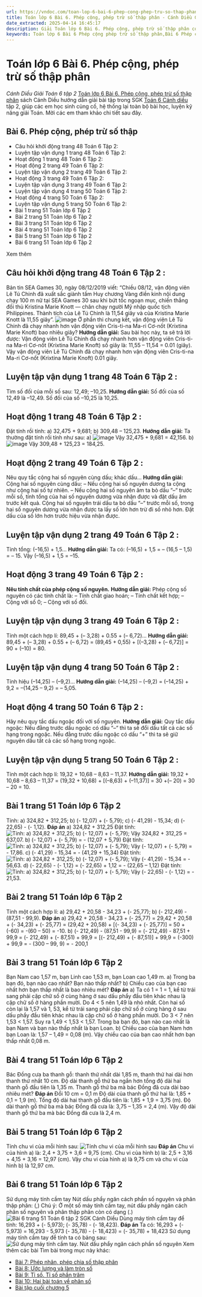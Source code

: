```yaml
---
url: https://vndoc.com/toan-lop-6-bai-6-phep-cong-phep-tru-so-thap-phan-266028
title: Toán lớp 6 Bài 6. Phép cộng, phép trừ số thập phân - Cánh Diều Giải Toán 6 tập 2 - VnDoc.com
date_extracted: 2025-04-14 16:45:17
description: Giải Toán lớp 6 Bài 6. Phép cộng, phép trừ số thập phân có lời giải chi tiết cho từng bài tập cho các em học sinh tham khảo luyện Giải Toán 6 Cánh Diều tập 2.
keywords: Toán lớp 6 Bài 6 Phép cộng phép trừ số thập phân,Bài 6 Phép cộng phép trừ số thập phân,toán 6,toán lớp 6,giải toán lớp 6,giải toán 6,toán lớp 6 cánh diều,toán 6 cánh diều,giải toán 6 tập 2 cánh diều,giải toán lớp 6 cánh diều,Phép cộng phép trừ số thập phân cánh diều,Toán lớp 6 Bài 6 Phép cộng phép trừ số thập phân cánh diều
---
```


# Toán lớp 6 Bài 6. Phép cộng, phép trừ số thập phân
 _Cánh Diều Giải Toán 6 tập 2_
[Toán lớp 6 Bài 6. Phép cộng, phép trừ số thập phân](<https://vndoc.com/toan-lop-6-bai-6-phep-cong-phep-tru-so-thap-phan-266028>) sách Cánh Diều hướng dẫn giải bài tập trong SGK [Toán 6 Cánh diều](<https://vndoc.com/toan-lop-6-sach-canh-dieu>) tập 2, giúp các em học sinh củng cố, hệ thống lại toàn bộ bài học, luyện kỹ năng giải Toán. Mời các em tham khảo chi tiết sau đây.
## **Bài 6. Phép cộng, phép trừ số thập**
  * Câu hỏi khởi động trang 48 Toán 6 Tập 2:
  * Luyện tập vận dụng 1 trang 48 Toán 6 Tập 2:
  * Hoạt động 1 trang 48 Toán 6 Tập 2:
  * Hoạt động 2 trang 49 Toán 6 Tập 2:
  * Luyện tập vận dụng 2 trang 49 Toán 6 Tập 2:
  * Hoạt động 3 trang 49 Toán 6 Tập 2:
  * Luyện tập vận dụng 3 trang 49 Toán 6 Tập 2:
  * Luyện tập vận dụng 4 trang 50 Toán 6 Tập 2:
  * Hoạt động 4 trang 50 Toán 6 Tập 2:
  * Luyện tập vận dụng 5 trang 50 Toán 6 Tập 2:
  * Bài 1 trang 51 Toán lớp 6 Tập 2
  * Bài 2 trang 51 Toán lớp 6 Tập 2
  * Bài 3 trang 51 Toán lớp 6 Tập 2
  * Bài 4 trang 51 Toán lớp 6 Tập 2
  * Bài 5 trang 51 Toán lớp 6 Tập 2
  * Bài 6 trang 51 Toán lớp 6 Tập 2

Xem thêm
## **Câu hỏi khởi động trang 48 Toán 6 Tập 2** :
Bản tin SEA Games 30, ngày 08/12/2019 viết: “Chiều 08/12, vận động viên Lê Tú Chinh đã xuất sắc giành tấm Huy chương Vàng điền kinh nội dung chạy 100 m nữ tại SEA Games 30 sau khi bứt tốc ngoạn mục, chiến thẳng đối thủ Kristina Marie Knott — chân chạy người Mỹ nhập quốc tịch Philippines. Thành tích của Lê Tú Chinh là 11,54 giây và của Kristina Marie Knott là 11,55 giây”.
![image](https://i.vdoc.vn/data/image/2025/03/28/2-1647251757.png)
Ở phần thi chung kết, vận động viên Lê Tú Chinh đã chạy nhanh hơn vận động viên Cris-ti-na Ma-ri Cơ-nốt \(Krixtina Marie Knoft\) bao nhiêu giây?
**Hướng dẫn giải:**
Sau bài học này, ta sẽ trả lời được:
Vận động viên Lê Tú Chinh đã chạy nhanh hơn vận động viên Cris-ti-na Ma-ri Cơ-nốt \(Krixtina Marie Knoft\) số giây là: 11,55 – 11,54 = 0.01 \(giây\).
Vậy vận động viên Lê Tú Chinh đã chạy nhanh hơn vận động viên Cris-ti-na Ma-ri Cơ-nốt \(Krixtina Marie Knoft\) 0.01 giây.
## **Luyện tập vận dụng 1 trang 48 Toán 6 Tập 2** :
Tìm số đối của mỗi số sau: 12,49; –10,25.
**Hướng dẫn giải:**
Số đối của số 12,49 là –12,49.
Số đối của số –10,25 là 10,25.
## **Hoạt động 1 trang 48 Toán 6 Tập 2** :
Đặt tính rồi tính:
a\) 32,475 + 9,681;
b\) 309,48 – 125,23.
**Hướng dẫn giải:**
Ta thường đặt tính rồi tính như sau:
a\)
![image](https://i.vdoc.vn/data/image/2025/03/28/4-1647252130.png)
Vậy 32,475 + 9,681 = 42,156.
b\)
![image](https://i.vdoc.vn/data/image/2025/03/28/3-1647252140.png)
Vậy 309,48 + 125,23 = 184,25.
## **Hoạt động 2 trang 49 Toán 6 Tập 2** :
Nêu quy tắc cộng hai số nguyên cùng dấu; khác dấu...
**Hướng dẫn giải:**
Cộng hai số nguyên cùng dấu:
– Nếu cộng hai số nguyên dương ta cộng như cộng hai số tự nhiên.
– Nếu cộng hai số nguyên âm ta bỏ dấu “–“ trước mỗi số, tính tổng của hai số nguyên dương vừa nhận được và đặt dấu âm trước kết quả.
Cộng hai số nguyên trái dấu ta bỏ dấu “–“ trước mỗi số, trong hai số nguyên dương vừa nhận được ta lấy số lớn hơn trừ đi số nhỏ hơn. Đặt dấu của số lớn hơn trước hiệu vừa nhận được.
## **Luyện tập vận dụng 2 trang 49 Toán 6 Tập 2** :
Tính tổng: \(–16,5\) + 1,5...
**Hướng dẫn giải:**
Ta có: \(–16,5\) + 1,5 = – \(16,5 – 1,5\) = – 15.
Vậy \(–16,5\) + 1,5 = –15.
## **Hoạt động 3 trang 49 Toán 6 Tập 2** :
**Nêu tính chất của phép cộng số nguyên.**
**Hướng dẫn giải:**
Phép cộng số nguyên có các tính chất là:
– Tính chất giao hoán;
– Tính chất kết hợp;
– Cộng với số 0;
– Cộng với số đối.
## **Luyện tập vận dụng 3 trang 49 Toán 6 Tập 2** :
Tính một cách hợp lí: 89,45 + \(– 3,28\) + 0.55 + \(– 6,72\)...
**Hướng dẫn giải:**
89,45 + \(– 3,28\) + 0.55 + \(– 6,72\)
= \(89,45 + 0,55\) + \[\(–3,28\) + \(– 6,72\)\]
= 90 + \(–10\)
= 80.
## **Luyện tập vận dụng 4 trang 50 Toán 6 Tập 2** :
Tính hiệu \(–14,25\) – \(–9,2\)...
**Hướng dẫn giải:**
\(–14,25\) – \(–9,2\)
= \(–14,25\) + 9,2
= –\(14,25 – 9,2\)
= – 5,05.
## **Hoạt động 4 trang 50 Toán 6 Tập 2** :
Hãy nêu quy tắc dấu ngoặc đối với số nguyên.
**Hướng dẫn giải:**
Quy tắc dấu ngoặc:
Nếu đằng trước dấu ngoặc có dấu “–“ thì ta sẽ đổi dấu tất cả các số hạng trong ngoặc.
Nếu đằng trước dấu ngoặc có dấu “+” thì ta sẽ giữ nguyên dấu tất cả các số hạng trong ngoặc.
## **Luyện tập vận dụng 5 trang 50 Toán 6 Tập 2** :
Tính một cách hợp lí: 19,32 + 10,68 – 8,63 – 11,37.
**Hướng dẫn giải:**
19,32 + 10,68 – 8,63 – 11,37
= \(19,32 + 10,68\) + \[\(–8,63\) + \(–11,37\)\]
= 30 +\(– 20\)
= 30 – 20
= 10.
## Bài 1 trang 51 Toán lớp 6 Tập 2
Tính:
a\) 324,82 + 312,25;
b\) \(- 12,07\) + \(- 5,79\);
c\) \(- 41,29\) - 15,34;
d\) \(- 22,65\) - \(- 1,12\).
**Đáp án**
a\) 324,82 + 312,25
Đặt tính:
![Tính: a\) 324,82 + 312,25; b\) \(- 12,07\) + \(- 5,79\);](https://i.vdoc.vn/data/image/2022/05/22/giai-bai-1-trang-51-toan-lop-6-tap-2-canh-dieu-1.png)
Vậy 324,82 + 312,25 = 637,07.
b\) \(- 12,07\) + \(- 5,79\) = - \(12,07 + 5,79\)
Đặt tính:
![Tính: a\) 324,82 + 312,25; b\) \(- 12,07\) + \(- 5,79\);](https://i.vdoc.vn/data/image/2022/05/22/giai-bai-1-trang-51-toan-lop-6-tap-2-canh-dieu-2.png)
Vậy \(- 12,07\) + \(- 5,79\) = - 17,86.
c\) \(- 41,29\) - 15,34 = - \(41,29 + 15,34\)
Đặt tính:
![Tính: a\) 324,82 + 312,25; b\) \(- 12,07\) + \(- 5,79\);](https://i.vdoc.vn/data/image/2022/05/22/giai-bai-1-trang-51-toan-lop-6-tap-2-canh-dieu-3.png)
Vậy \(- 41,29\) - 15,34 = - 56,63.
d\) \(- 22,65\) - \(- 1,12\) = \(- 22,65\) + 1,12 = - \(22,65 – 1,12\)
Đặt tính:
![Tính: a\) 324,82 + 312,25; b\) \(- 12,07\) + \(- 5,79\);](https://i.vdoc.vn/data/image/2022/05/22/giai-bai-1-trang-51-toan-lop-6-tap-2-canh-dieu-4.png)
Vậy \(- 22,65\) - \(- 1,12\) = - 21,53.
## Bài 2 trang 51 Toán lớp 6 Tập 2
Tính một cách hợp lí:
a\) 29,42 + 20,58 - 34,23 + \(- 25,77\);
b\) \(- 212,49\) - \(87,51 - 99,9\).
**Đáp án**
a\) 29,42 + 20,58 - 34,23 + \(- 25,77\)
= 29,42 + 20,58 + \(- 34,23\) + \(- 25,77\)
= \(29,42 + 20,58\) + \[\(- 34,23\) + \(- 25,77\)\]
= 50 + \(-60\)
= -\(60 – 50\)
= -10.
b\) \(- 212,49\) - \(87,51 - 99,9\)
= \(- 212,49\) - 87,51 + 99,9
= \(- 212,49\) + \(- 87,51\) + 99,9
= \[\(- 212,49\) + \(- 87,51\)\] + 99,9
= \(-300\) + 99,9
= - \(300 – 99, 9\)
= - 200,1
## Bài 3 trang 51 Toán lớp 6 Tập 2
Bạn Nam cao 1,57 m, bạn Linh cao 1,53 m, bạn Loan cao 1,49 m.
a\) Trong ba bạn đó, bạn nào cao nhất? Bạn nào thấp nhất?
b\) Chiều cao của bạn cao nhất hơn bạn thấp nhất là bao nhiêu mét?
**Đáp án**
a\) Ta có 1 = 1 = 1, kể từ trái sang phải cặp chữ số ở cùng hàng ở sau dấu phẩy đầu tiên khác nhau là cặp chữ số ở hàng phần mười. Do 4 < 5 nên 1,49 là nhỏ nhất.
Còn hai số còn lại là 1,57 và 1, 53, kể từ trái sang phải cặp chữ số ở cùng hàng ở sau dấu phẩy đầu tiên khác nhau là cặp chữ số ở hàng phần mười. Do 3 < 7 nên 1,53 < 1,57.
Suy ra 1,49 < 1,53 < 1,57.
Trong ba bạn đó, bạn nào cao nhất là bạn Nam và bạn nào thấp nhất là bạn Loan.
b\) Chiều cao của bạn Nam hơn bạn Loan là: 1,57 – 1,49 = 0,08 \(m\).
Vậy chiều cao của bạn cao nhất hơn bạn thấp nhất 0,08 m.
## Bài 4 trang 51 Toán lớp 6 Tập 2
Bác Đồng cưa ba thanh gỗ: thanh thứ nhất dài 1,85 m, thanh thứ hai dài hơn thanh thứ nhất 10 cm. Độ dài thanh gỗ thứ ba ngắn hơn tổng độ dài hai thanh gỗ đầu tiên là 1,35 m. Thanh gỗ thứ ba mà bác Đồng đã cưa dài bao nhiêu mét?
**Đáp án**
Đổi 10 cm = 0,1 m
Độ dài của thanh gỗ thứ hai là: 1,85 + 0,1 = 1,9 \(m\).
Tổng độ dài hai thanh gỗ đầu tiên là: 1,85 + 1,9 = 3,75 \(m\).
Độ dài thanh gỗ thứ ba mà bác Đồng đã cưa là: 3,75 – 1,35 = 2,4 \(m\).
Vậy độ dài thanh gỗ thứ ba mà bác Đồng đã cưa là 2,4 m.
## Bài 5 trang 51 Toán lớp 6 Tập 2
Tính chu vi của mỗi hình sau:
![Tính chu vi của mỗi hình sau](https://i.vdoc.vn/data/image/2022/05/22/bai-5-trang-51-toan-lop-6-tap-2-canh-dieu-2.png)
**Đáp án**
Chu vi của hình a\) là:
2,4 + 3,75 + 3,6 = 9,75 \(cm\).
Chu vi của hình b\) là:
2,5 + 3,16 + 4,15 + 3,16 = 12,97 \(cm\).
Vậy chu vi của hình a\) là 9,75 cm và chu vi của hình b\) là 12,97 cm.
## Bài 6 trang 51 Toán lớp 6 Tập 2
Sử dụng máy tính cầm tay
Nút dấu phẩy ngăn cách phần số nguyên và phân thập phân: \(,\)
Chú ý: Ở một số máy tính cầm tay, nút dấu phẩy ngăn cách phân số nguyên và phân thập phân còn có dạng \(.\)
![Bài 6 trang 51 Toán 6 tập 2 SGK Cánh Diều](https://i.vdoc.vn/data/image/2022/05/22/Bai-6-trang-51-Toan-6-tap-2-SGK-Canh-Dieu.png)
Dùng máy tính cầm tay để tính:
16,293 + \(- 5,973\);
\(- 35,78\) - \(- 18,423\).
**Đáp án**
Ta có:
16,293 + \(- 5,973\) = 16,293 - 5,973
\(- 35,78\) - \(- 18,423\) = \(- 35,78\) + 18,423
Sử dụng máy tính cầm tay để tính ta có bảng sau:
![Sử dụng máy tính cầm tay. Nút dấu phẩy ngăn cách phần số nguyên ](https://i.vdoc.vn/data/image/2022/05/22/bai-6-trang-51-toan-lop-6-tap-2-canh-dieu-2.png)
Xem thêm các bài Tìm bài trong mục này khác:
  * [Bài 7: Phép nhân, phép chia số thập phân](</toan-lop-6-bai-7-phep-nhan-phep-chia-so-thap-phan-266029>)
  * [Bài 8: Ước lượng và làm tròn số ](</toan-lop-6-bai-8-uoc-luong-va-lam-tron-so-266037>)
  * [Bài 9: Tỉ số. Tỉ số phần trăm](</toan-lop-6-bai-9-ti-so-ti-so-phan-tram-266038>)
  * [Bài 10: Hai bài toán về phân số](</toan-lop-6-bai-10-hai-bai-toan-ve-phan-so-266065>)
  * [Bài tập cuối chương 5 ](</toan-lop-6-bai-tap-cuoi-chuong-5-canh-dieu-266072>)


